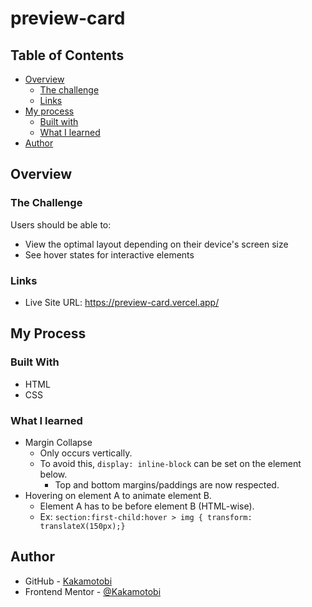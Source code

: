 # preview-card

## Table of Contents
  - [Overview](#overview)
    - [The challenge](#the-challenge)
    - [Links](#links)
  - [My process](#my-process)
    - [Built with](#built-with)
    - [What I learned](#what-i-learned)
  - [Author](#author)

## Overview
### The Challenge
Users should be able to:
- View the optimal layout depending on their device's screen size
- See hover states for interactive elements
### Links
  - Live Site URL: https://preview-card.vercel.app/

## My Process
### Built With
  - HTML
  - CSS
### What I learned
  - Margin Collapse
    - Only occurs vertically.
    - To avoid this, `display: inline-block` can be set on the element below.
      - Top and bottom margins/paddings are now respected.
  - Hovering on element A to animate element B.
    - Element A has to be before element B (HTML-wise).
    - Ex: `section:first-child:hover > img { transform: translateX(150px);}`

## Author
  - GitHub - [Kakamotobi](https://github.com/Kakamotobi)
  - Frontend Mentor - [@Kakamotobi](https://www.frontendmentor.io/profile/Kakamotobi)
